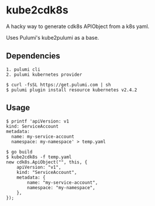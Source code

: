 # kube2cdk8s

A hacky way to generate cdk8s APIObject from a k8s yaml.

Uses Pulumi's kube2pulumi as a base.

## Dependencies

```
1. pulumi cli
2. pulumi kubernetes provider
```

```
$ curl -fsSL https://get.pulumi.com | sh
$ pulumi plugin install resource kubernetes v2.4.2
```

## Usage

```
$ printf 'apiVersion: v1
kind: ServiceAccount
metadata:
  name: my-service-account
  namespace: my-namespace' > temp.yaml
```

```
$ go build
$ kube2cdk8s -f temp.yaml
new cdk8s.ApiObject("", this, {
    apiVersion: "v1",
    kind: "ServiceAccount",
    metadata: {
        name: "my-service-account",
        namespace: "my-namespace",
    },
});
```
